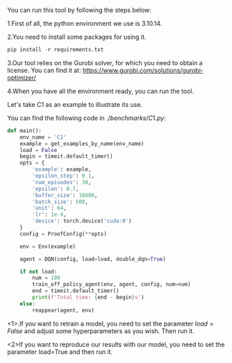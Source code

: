 You can run this tool by following the steps below:

1.First of all, the python environment we use is 3.10.14.

2.You need to install some packages for using it.
```python
pip install -r requirements.txt
```

3.Our tool relies on the Gurobi solver, for which you need to obtain a license. 
You can find it at: https://www.gurobi.com/solutions/gurobi-optimizer/

4.When you have all the environment ready, you can run the tool.

Let's take C1 as an example to illustrate its use.

You can find the following code in $./benchmarks/C1.py$:

```python
def main():
    env_name = 'C1'
    example = get_examples_by_name(env_name)
    load = False
    begin = timeit.default_timer()
    opts = {
        'example': example,
        'epsilon_step': 0.1,
        'num_episodes': 30,
        'epsilon': 0.7,
        'buffer_size': 10000,
        'batch_size': 500,
        'unit': 64,
        'lr': 1e-4,
        'device': torch.device('cuda:0')
    }
    config = ProofConfig(**opts)

    env = Env(example)

    agent = DQN(config, load=load, double_dqn=True)

    if not load:
        num = 100
        train_off_policy_agent(env, agent, config, num=num)
        end = timeit.default_timer()
        print(f'Total time: {end - begin}s')
    else:
        reappear(agent, env)
```

<1>.If you want to retrain a model, you need to set the parameter $load=False$ and adjust some hyperparameters as you wish. Then run it.

<2>If you want to reproduce our results with our model, you need to set the parameter load=True and then run it.
